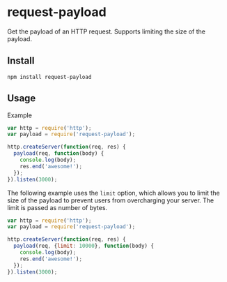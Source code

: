 request-payload
===============

Get the payload of an HTTP request. Supports limiting the size of the payload.

## Install

```
npm install request-payload
```

## Usage

Example

```js
var http = require('http');
var payload = require('request-payload');

http.createServer(function(req, res) {
  payload(req, function(body) {
    console.log(body);
    res.end('awesome!');
  });
}).listen(3000);
```

The following example uses the `limit` option, which allows you to limit the size of the payload
to prevent users from overcharging your server. The limit is passed as number of bytes.

```js
var http = require('http');
var payload = require('request-payload');

http.createServer(function(req, res) {
  payload(req, {limit: 10000}, function(body) {
    console.log(body);
    res.end('awesome!');
  });
}).listen(3000);
```
